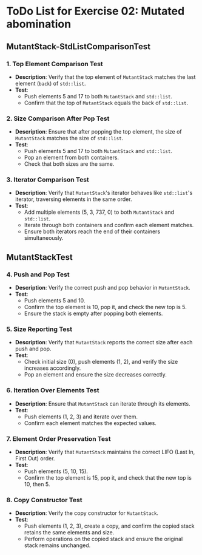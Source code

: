 # ToDo List for Exercise 02: Mutated abomination

## MutantStack-StdListComparisonTest

### 1. **Top Element Comparison Test**
   - **Description**: Verify that the top element of `MutantStack` matches the last element (`back`) of `std::list`.
   - **Test**:
     - Push elements 5 and 17 to both `MutantStack` and `std::list`.
     - Confirm that the top of `MutantStack` equals the back of `std::list`.

### 2. **Size Comparison After Pop Test**
   - **Description**: Ensure that after popping the top element, the size of `MutantStack` matches the size of `std::list`.
   - **Test**:
     - Push elements 5 and 17 to both `MutantStack` and `std::list`.
     - Pop an element from both containers.
     - Check that both sizes are the same.

### 3. **Iterator Comparison Test**
   - **Description**: Verify that `MutantStack`'s iterator behaves like `std::list`'s iterator, traversing elements in the same order.
   - **Test**:
     - Add multiple elements (5, 3, 737, 0) to both `MutantStack` and `std::list`.
     - Iterate through both containers and confirm each element matches.
     - Ensure both iterators reach the end of their containers simultaneously.

## MutantStackTest

### 4. **Push and Pop Test**
   - **Description**: Verify the correct push and pop behavior in `MutantStack`.
   - **Test**:
     - Push elements 5 and 10.
     - Confirm the top element is 10, pop it, and check the new top is 5.
     - Ensure the stack is empty after popping both elements.

### 5. **Size Reporting Test**
   - **Description**: Verify that `MutantStack` reports the correct size after each push and pop.
   - **Test**:
     - Check initial size (0), push elements (1, 2), and verify the size increases accordingly.
     - Pop an element and ensure the size decreases correctly.

### 6. **Iteration Over Elements Test**
   - **Description**: Ensure that `MutantStack` can iterate through its elements.
   - **Test**:
     - Push elements (1, 2, 3) and iterate over them.
     - Confirm each element matches the expected values.

### 7. **Element Order Preservation Test**
   - **Description**: Verify that `MutantStack` maintains the correct LIFO (Last In, First Out) order.
   - **Test**:
     - Push elements (5, 10, 15).
     - Confirm the top element is 15, pop it, and check that the new top is 10, then 5.

### 8. **Copy Constructor Test**
   - **Description**: Verify the copy constructor for `MutantStack`.
   - **Test**:
     - Push elements (1, 2, 3), create a copy, and confirm the copied stack retains the same elements and size.
     - Perform operations on the copied stack and ensure the original stack remains unchanged.
